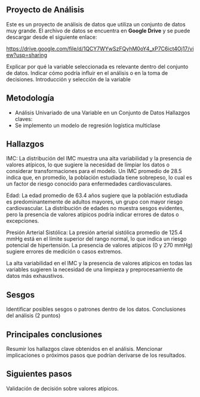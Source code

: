 ## Proyecto de Análisis

Este es un proyecto de análisis de datos que utiliza un conjunto de datos muy grande. El archivo de datos se encuentra en **Google Drive** y se puede descargar desde el siguiente enlace:

https://drive.google.com/file/d/1QCY7WYwSzFQyhM0oY4_xP7C6ict4Oj17/view?usp=sharing

Explicar por qué la variable seleccionada es relevante dentro del conjunto de datos.
Indicar cómo podría influir en el análisis o en la toma de decisiones.
Introducción y selección de la variable

## Metodología
- Análisis Univariado de una Variable en un Conjunto de Datos Hallazgos claves:
- Se implemento un modelo de regresión logística multiclase

## Hallazgos
IMC: La distribución del IMC muestra una alta variabilidad y la presencia de valores atípicos, lo que sugiere la necesidad de limpiar los datos o considerar transformaciones para el modelo. Un IMC promedio de 28.5 indica que, en promedio, la población estudiada tiene sobrepeso, lo cual es un factor de riesgo conocido para enfermedades cardiovasculares.

Edad: La edad promedio de 63.4 años sugiere que la población estudiada es predominantemente de adultos mayores, un grupo con mayor riesgo cardiovascular. La distribución de edades no muestra sesgos evidentes, pero la presencia de valores atípicos podría indicar errores de datos o excepciones.

Presión Arterial Sistólica: La presión arterial sistólica promedio de 125.4 mmHg está en el límite superior del rango normal, lo que indica un riesgo potencial de hipertensión. La presencia de valores atípicos (0 y 270 mmHg) sugiere errores de medición o casos extremos.

La alta variabilidad en el IMC y la presencia de valores atípicos en todas las variables sugieren la necesidad de una limpieza y preprocesamiento de datos más exhaustivos. 

## Sesgos
Identificar posibles sesgos o patrones dentro de los datos.
Conclusiones del análisis (2 puntos)

## Principales conclusiones
Resumir los hallazgos clave obtenidos en el análisis.
Mencionar implicaciones o próximos pasos que podrían derivarse de los resultados.

## Siguientes pasos
Validación de decisión sobre valores atípicos.
